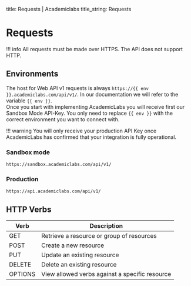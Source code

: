 title: Requests | Academiclabs
title_string: Requests

# Requests

!!! info 
    All requests must be made over HTTPS. The API does not support HTTP.

## Environments

The host for Web API v1 requests is always `https://{{ env }}.academiclabs.com/api/v1/`. In our documentation we will refer to the variable `{{ env }}`.  
Once you start with implementing AcademicLabs you will receive first our Sandbox Mode API-Key. You only need to replace `{{ env }}` with the correct environment you want to connect with.

!!! warning 
    You will only receive your production API Key once AcademicLabs has confirmed that your integration is fully operational.

### Sandbox mode

```
https://sandbox.academiclabs.com/api/v1/

```

### Production
```
https://api.academiclabs.com/api/v1/

```

## HTTP Verbs
|  Verb   | Description |
| -------- |--------------|
| GET  |	Retrieve a resource or group of resources|
| POST  |Create a new resource|
| PUT  |Update an existing resource|
| DELETE  |Delete an existing resource|
| OPTIONS  |View allowed verbs against a specific resource|

